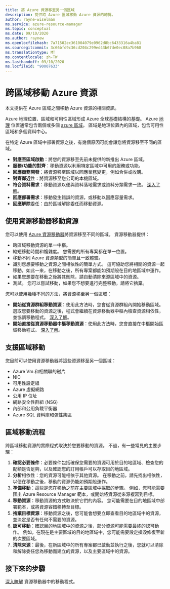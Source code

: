 ```yaml
---
title: 將 Azure 資源移至另一個區域
description: 提供跨 Azure 區域移動 Azure 資源的總覽。
author: rayne-wiselman
ms.service: azure-resource-manager
ms.topic: conceptual
ms.date: 09/10/2020
ms.author: raynew
ms.openlocfilehash: 7a71502ec361004079e0962d8bc6433316a4ba81
ms.sourcegitcommit: 3c66bfd9c36cd204c299ed43b67de0ec08a7b968
ms.translationtype: MT
ms.contentlocale: zh-TW
ms.lasthandoff: 09/10/2020
ms.locfileid: "90007633"
---
```

# <a name="moving-azure-resources-across-regions"></a>跨區域移動 Azure 資源

本文提供在 Azure 區域之間移動 Azure 資源的相關資訊。

Azure 地理位置、區域和可用性區域形成 Azure 全球基礎結構的基礎。 Azure [地理](https://azure.microsoft.com/global-infrastructure/geographies/) 位置通常包含兩個或多個 [azure 區域](https://azure.microsoft.com/global-infrastructure/regions/)。 區域是地理位置內的區域，包含可用性區域和多個資料中心。 

在特定 Azure 區域中部署資源之後，有幾個原因可能會讓您將資源移至不同的區域。

- **對應至區域啟動**：將您的資源移至先前未提供的新推出 Azure 區域。
- **服務/功能的對齊**：移動資源以利用特定區域中可用的服務或功能。
- **回應商務開發**：將資源移至區域以回應業務變更，例如合併或收購。
- **對齊鄰近**性：將資源移至您公司的本機區域。
- **符合資料需求**：移動資源以便與資料落地需求或資料分類需求一致。 [深入了解](https://azure.microsoft.com/mediahandler/files/resourcefiles/achieving-compliant-data-residency-and-security-with-azure/Achieving_Compliant_Data_Residency_and_Security_with_Azure.pdf)。
- **回應部署需求**：移動發生錯誤的資源，或移動以回應容量需求。 
- **回應解除**委任：由於區域解除委任而移動資源。

## <a name="move-resources-with-resource-mover"></a>使用資源移動器移動資源

您可以使用 [Azure 資源移動器](../../resource-mover/overview.md)將資源移至不同的區域。 資源移動器提供：

- 跨區域移動資源的單一中樞。
- 縮短移動時間和複雜度。 您需要的所有專案都在單一位置。
- 移動不同 Azure 資源類型的簡單且一致體驗。
- 識別您想要移動之資源之間相依性的簡單方式。 這可協助您將相關的資源一起移動，如此一來，在移動之後，所有專案都能如預期般在目的地區域中運作。
- 如果您想要在移動之後將其刪除，請自動清除來源區域中的資源。
- 測試。 您可以嘗試移動，如果您不想要進行完整移動，請將它捨棄。

您可以使用幾種不同的方法，將資源移至另一個區域：

- **開始從資源群組移動資源**：使用此方法時，您會從資源群組內開始移動區域。 選取您要移動的資源之後，程式會繼續在資源移動器中樞內檢查資源相依性，並協調移動程式。 [深入了解](../../resource-mover/move-region-within-resource-group.md)。
- **開始直接從資源移動器中樞移動資源**：使用此方法時，您會直接在中樞開始區域移動程式。 [深入了解](../../resource-mover/tutorial-move-region-virtual-machines.md)。


## <a name="support-for-region-move"></a>支援區域移動

您目前可以使用資源移動器將這些資源移至另一個區域：

- Azure Vm 和相關聯的磁片
- NIC
- 可用性設定組
- Azure 虛擬網路
- 公用 IP 位址
- 網路安全性群組 (NSG)
- 內部和公用負載平衡器
- Azure SQL 資料庫和彈性集區

## <a name="region-move-process"></a>區域移動流程

跨區域移動資源的實際程式取決於您要移動的資源。 不過，有一些常見的主要步驟：

1. **確認必要條件**：必要條件包括確保您需要的資源可用於目的地區域、檢查您的配額是否足夠，以及確認您的訂用帳戶可以存取目的地區域。
2. **分析**相依性：您的資源可能相依于其他資源。 在移動之前，請先找出相依性，以便在移動之後，移動的資源仍能如預期般運作。
3. **準備移動**：這些是您在移動之前在主要區域中採取的步驟。 例如，您可能需要匯出 Azure Resource Manager 範本，或開始將資源從來源複寫到目標。
4. **移動資源**：移動資源的方式取決於它們的內容。 您可能需要在目的地區域中部署範本，或將資源容錯移轉至目標。
5. **捨棄目標資源**：移動資源之後，您可能會想要立即查看目的地區域中的資源，並決定是否有任何不需要的資源。
6. **認可移動**：確認目的地區域中的資源之後，部分資源可能需要最終的認可動作。 例如，在現在是主要區域的目的地區域中，您可能需要設定損毀修復至新的次要區域。 
7. **清除來源**：最後，在新區域中的所有專案都已啟動並執行之後，您就可以清除和解除委任您為移動而建立的資源，以及主要區域中的資源。



## <a name="next-steps"></a>接下來的步驟

[深入瞭解](../../resource-mover/about-move-process.md) 資源移動器中的移動程式。
